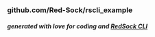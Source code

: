 ### github.com/Red-Sock/rscli_example

##### generated with love for coding and [RedSock CLI](https://github.com/Red-Sock/rscli)